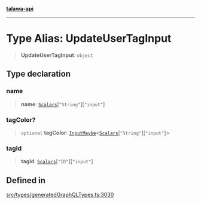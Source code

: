 [**talawa-api**](../../../README.md)

***

# Type Alias: UpdateUserTagInput

> **UpdateUserTagInput**: `object`

## Type declaration

### name

> **name**: [`Scalars`](Scalars.md)\[`"String"`\]\[`"input"`\]

### tagColor?

> `optional` **tagColor**: [`InputMaybe`](InputMaybe.md)\<[`Scalars`](Scalars.md)\[`"String"`\]\[`"input"`\]\>

### tagId

> **tagId**: [`Scalars`](Scalars.md)\[`"ID"`\]\[`"input"`\]

## Defined in

[src/types/generatedGraphQLTypes.ts:3030](https://github.com/Suyash878/talawa-api/blob/f376d03c37e9acd046e7cc983947432c95f74442/src/types/generatedGraphQLTypes.ts#L3030)
